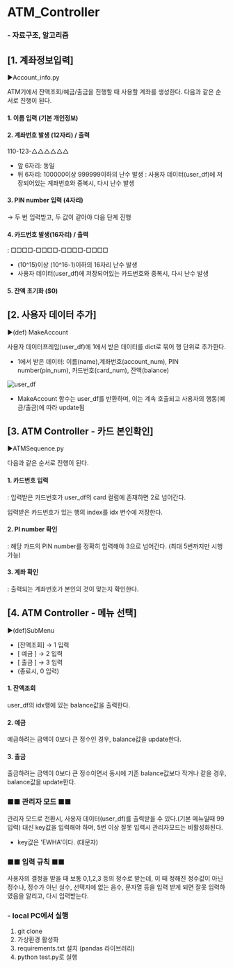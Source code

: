 # ATM_Controller
###  - 자료구조, 알고리즘

## [1. 계좌정보입력] 
▶Account_info.py

ATM기에서 잔액조회/예금/출금을 진행할 때 사용할 계좌를 생성한다.
다음과 같은 순서로 진행이 된다.

#### 1. 이름 입력 (기본 개인정보)
#### 2. 계좌번호 발생 (12자리) / 출력
  110-123-△△△△△△
  - 앞 6자리: 동일
  - 뒤 6자리: 100000이상 999999이하의 난수 발생
              : 사용자 데이터(user_df)에 저장되어있는 계좌번호와 중복시, 다시 난수 발생
#### 3. PIN number 입력 (4자리)
  → 두 번 입력받고, 두 값이 같아야 다음 단계 진행
#### 4. 카드번호 발생(16자리) / 출력
  : □□□□-□□□□-□□□□-□□□□
  - (10^15)이상 (10^16-1)이하의 16자리 난수 발생
  - 사용자 데이터(user_df)에 저장되어있는 카드번호와 중복시, 다시 난수 발생
#### 5. 잔액 초기화 ($0)
  
  
## [2. 사용자 데이터 추가] 
▶(def) MakeAccount

사용자 데이터프레임(user_df)에 1에서 받은 데이터를 dict로 묶어 행 단위로 추가한다.

- 1에서 받은 데이터: 이름(name),계좌번호(account_num), PIN number(pin_num), 카드번호(card_num), 잔액(balance)

![user_df](https://user-images.githubusercontent.com/78155086/124907220-d8752d80-e022-11eb-8b99-843776341938.PNG)
- MakeAccount 함수는 user_df를 반환하며, 이는 계속 호출되고 사용자의 행동(예금/출금)에 따라 update됨


## [3. ATM Controller - 카드 본인확인] 
▶ATMSequence.py

다음과 같은 순서로 진행이 된다.
#### 1. 카드번호 입력
  : 입력받은 카드번호가 user_df의 card 컬럼에 존재하면 2로 넘어간다.
  
  입력받은 카드번호가 있는 행의 index를 idx 변수에 저장한다.
#### 2. PI number 확인
  : 해당 카드의 PIN number를 정확히 입력해야 3으로 넘어간다. (최대 5번까지만 시행 가능)
#### 3. 계좌 확인
  : 출력되는 계좌번호가 본인의 것이 맞는지 확인한다.
 
## [4. ATM Controller - 메뉴 선택] 
▶(def)SubMenu

* [잔액조회] → 1 입력
* [  예금  ] → 2 입력
* [  출금  ] → 3 입력
*  (종료시, 0 입력)

#### 1. 잔액조회
user_df의 idx행에 있는 balance값을 출력한다.

#### 2. 예금
예금하려는 금액이 0보다 큰 정수인 경우, balance값을 update한다.


#### 3. 출금
출금하려는 금액이 0보다 큰 정수이면서 동시에 기존 balance값보다 작거나 같을 경우, 
balance값을 update한다.


### ■■ 관리자 모드 ■■
관리자 모드로 전환시, 사용자 데이터(user_df)를 출력받을 수 있다.(기본 메뉴일때 99 입력)
대신 key값을 입력해야 하며, 5번 이상 잘못 입력시 관리자모드는 비활성화된다.
* key값은 'EWHA'이다. (대문자)


### ■■ 입력 규칙 ■■
사용자의 결정을 받을 때 보통 0,1,2,3 등의 정수로 받는데, 이 때 정해진 정수값이 아닌 정수나, 정수가 아닌 실수, 선택지에 없는 음수, 문자열 등을 입력 받게 되면 잘못 입력하였음을 알리고, 다시 입력받는다.


###  - local PC에서 실행
1. git clone
2. 가상환경 활성화
3. requirements.txt 설치 (pandas 라이브러리)
4. python test.py로 실행
